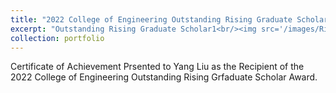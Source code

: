 ```yaml
---
title: "2022 College of Engineering Outstanding Rising Graduate Scholar"
excerpt: "Outstanding Rising Graduate Scholar1<br/><img src='/images/Rising Scholar.pdf'>"
collection: portfolio
---
```


Certificate of Achievement Prsented to Yang Liu as the Recipient of the 2022 College of Engineering Outstanding Rising Grfaduate Scholar Award. 
